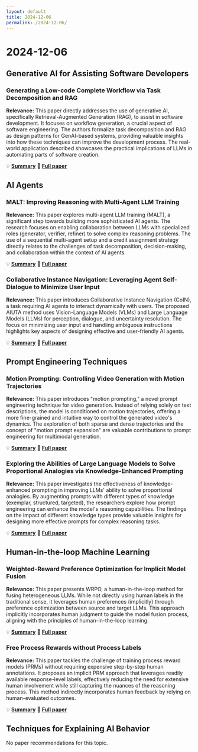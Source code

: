 ```yaml
---
layout: default
title: 2024-12-06
permalink: /2024-12-06/
---
```


# 2024-12-06

## Generative AI for Assisting Software Developers

### Generating a Low-code Complete Workflow via Task Decomposition and RAG

**Relevance:** This paper directly addresses the use of generative AI, specifically Retrieval-Augmented Generation (RAG), to assist in software development.  It focuses on workflow generation, a crucial aspect of software engineering. The authors formalize task decomposition and RAG as design patterns for GenAI-based systems, providing valuable insights into how these techniques can improve the development process. The real-world application described showcases the practical implications of LLMs in automating parts of software creation.

💡 **[Summary](2412.00239/)** 📄 **[Full paper](https://arxiv.org/pdf/2412.00239)**

## AI Agents

### MALT: Improving Reasoning with Multi-Agent LLM Training

**Relevance:** This paper explores multi-agent LLM training (MALT), a significant step towards building more sophisticated AI agents.  The research focuses on enabling collaboration between LLMs with specialized roles (generator, verifier, refiner) to solve complex reasoning problems.  The use of a sequential multi-agent setup and a credit assignment strategy directly relates to the challenges of task decomposition, decision-making, and collaboration within the context of AI agents.

💡 **[Summary](2412.01928/)** 📄 **[Full paper](https://arxiv.org/pdf/2412.01928)**

### Collaborative Instance Navigation: Leveraging Agent Self-Dialogue to Minimize User Input

**Relevance:** This paper introduces Collaborative Instance Navigation (CoIN), a task requiring AI agents to interact dynamically with users.  The proposed AIUTA method uses Vision-Language Models (VLMs) and Large Language Models (LLMs) for perception, dialogue, and uncertainty resolution. The focus on minimizing user input and handling ambiguous instructions highlights key aspects of designing effective and user-friendly AI agents.

💡 **[Summary](2412.01250/)** 📄 **[Full paper](https://arxiv.org/pdf/2412.01250)**

## Prompt Engineering Techniques

### Motion Prompting: Controlling Video Generation with Motion Trajectories

**Relevance:** This paper introduces "motion prompting," a novel prompt engineering technique for video generation.  Instead of relying solely on text descriptions, the model is conditioned on motion trajectories, offering a more fine-grained and intuitive way to control the generated video's dynamics. The exploration of both sparse and dense trajectories and the concept of "motion prompt expansion" are valuable contributions to prompt engineering for multimodal generation.

💡 **[Summary](2412.02700/)** 📄 **[Full paper](https://arxiv.org/pdf/2412.02700)**

### Exploring the Abilities of Large Language Models to Solve Proportional Analogies via Knowledge-Enhanced Prompting

**Relevance:** This paper investigates the effectiveness of knowledge-enhanced prompting in improving LLMs' ability to solve proportional analogies.  By augmenting prompts with different types of knowledge (exemplar, structured, targeted), the researchers explore how prompt engineering can enhance the model's reasoning capabilities.  The findings on the impact of different knowledge types provide valuable insights for designing more effective prompts for complex reasoning tasks.

💡 **[Summary](2412.00869/)** 📄 **[Full paper](https://arxiv.org/pdf/2412.00869)**

## Human-in-the-loop Machine Learning

### Weighted-Reward Preference Optimization for Implicit Model Fusion

**Relevance:** This paper presents WRPO, a human-in-the-loop method for fusing heterogeneous LLMs. While not directly using human labels in the traditional sense, it leverages human preferences (implicitly) through preference optimization between source and target LLMs. This approach implicitly incorporates human judgment to guide the model fusion process, aligning with the principles of human-in-the-loop learning.

💡 **[Summary](2412.03187/)** 📄 **[Full paper](https://arxiv.org/pdf/2412.03187)**

### Free Process Rewards without Process Labels

**Relevance:** This paper tackles the challenge of training process reward models (PRMs) without requiring expensive step-by-step human annotations. It proposes an implicit PRM approach that leverages readily available response-level labels, effectively reducing the need for extensive human involvement while still capturing the nuances of the reasoning process. This method indirectly incorporates human feedback by relying on human-evaluated outcomes.

💡 **[Summary](2412.01981/)** 📄 **[Full paper](https://arxiv.org/pdf/2412.01981)**

## Techniques for Explaining AI Behavior

No paper recommendations for this topic.

